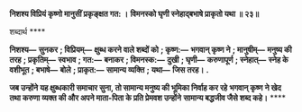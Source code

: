 **निशश्य विप्रियं कृष्णो मानुसीं प्रकृङ्क्षत गत: ।** **विमनस्को घृणी स्नेहाद्बभाषे प्राकृतो यथा ॥ २३॥** 

शब्दार्थ **** 

**निशश्य—** **सुनकर** **; विप्रियम्—** **क्षुब्ध करने वाले शब्दों को** **; कृष्ण:—** **भगवान् कृष्ण ने** **; मानुषीम्—** **मनुष्य की तरह** **; प्रकृतिम्—** **स्वभाव** **; गत:—** **बनाकर** **; विमनस्क:—** **दुखी** **; घृणी—** **करुणापूर्ण** **; स्नेहात्—** **स्नेह के वशीभूत** **; बभाषे—** **बोले** **; प्राकृत:—** **सामान्य व्यक्ति** **; यथा—** **जिस तरह।** **.** 

**जब उन्होंने यह क्षुब्धकारी समाचार सुना, तो सामान्य मनुष्य की भूमिका निर्वाह कर रहे** **भगवान् कृष्ण ने खेद तथा करुणा व्यक्त की और अपने माता-पिता के प्रति प्रेमवश उन्होंने** **सामान्य बद्धजीव जैसे शब्द कहे।** **** 